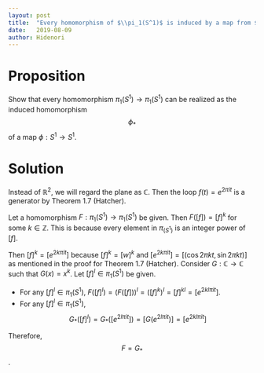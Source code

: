 ```yaml
---
layout: post
title:  "Every homomorphism of $\\pi_1(S^1)$ is induced by a map from $S^1$ into $S^1$."
date:   2019-08-09
author: Hidenori
---
```


# Proposition
Show that every homomorphism $\pi_1(S^1) \rightarrow \pi_1(S^1)$ can be realized as the induced homomorphism $$\phi_*$$ of a map $\phi: S^1 \rightarrow S^1$.

# Solution
Instead of $\mathbb{R}^2$, we will regard the plane as $\mathbb{C}$.
Then the loop $f(t) = e^{2\pi it}$ is a generator by Theorem 1.7 (Hatcher).

Let a homomorphism $F: \pi_1(S^1) \rightarrow \pi_1(S^1)$ be given.
Then $F([f]) = [f]^k$ for some $k \in \mathbb{Z}$.
This is because every element in $\pi_(S^1)$ is an integer power of $[f]$.

Then $[f]^k = [e^{2k\pi it}]$ because $[f]^k = [w]^k$ and $[e^{2k\pi it}] = [(\cos 2\pi kt, \sin 2\pi kt)]$ as mentioned in the proof for Theorem 1.7 (Hatcher).
Consider $G: \mathbb{C} \rightarrow \mathbb{C}$ such that $G(x) = x^k$.
Let $[f]^l \in \pi_1(S^1)$ be given.

* For any $[f]^l \in \pi_1(S^1)$, $F([f]^l) = (F([f]))^l = ([f]^k)^l = [f]^{kl} = [e^{2kl\pi it}]$.
* For any $[f]^l \in \pi_1(S^1)$, $$G_*([f]^l) = G_*([e^{2l\pi it}]) = [G(e^{2l\pi it})] = [e^{2kl\pi it}]$$ 

Therefore, $$F = G_*$$.


